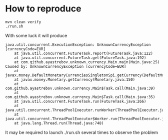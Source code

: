 # How to reproduce

    mvn clean verify
    ./run.sh


With some luck it will produce


```
java.util.concurrent.ExecutionException: UnknownCurrencyException [currencyCode=EUR]
    at java.util.concurrent.FutureTask.report(FutureTask.java:122)
    at java.util.concurrent.FutureTask.get(FutureTask.java:192)
    at com.github.ayastrebov.unknown.currency.Main.main(Main.java:25)
Caused by: UnknownCurrencyException [currencyCode=EUR]
    at javax.money.DefaultMonetaryCurrenciesSingletonSpi.getCurrency(DefaultMonetaryCurrenciesSingletonSpi.java:104)
    at javax.money.Monetary.getCurrency(Monetary.java:150)
    at com.github.ayastrebov.unknown.currency.Main$Task.call(Main.java:39)
    at com.github.ayastrebov.unknown.currency.Main$Task.call(Main.java:35)
    at java.util.concurrent.FutureTask.run(FutureTask.java:266)
    at java.util.concurrent.ThreadPoolExecutor.runWorker(ThreadPoolExecutor.java:1142)
    at java.util.concurrent.ThreadPoolExecutor$Worker.run(ThreadPoolExecutor.java:617)
    at java.lang.Thread.run(Thread.java:748)

```

It may be required to launch ./run.sh several times to observe the problem

